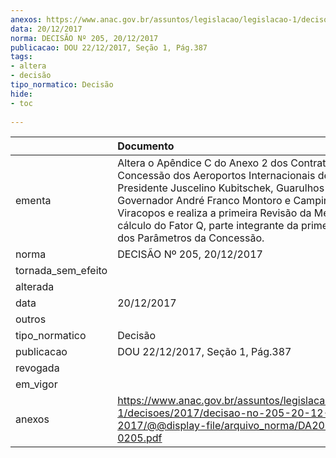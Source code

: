 ```yaml
---
anexos: https://www.anac.gov.br/assuntos/legislacao/legislacao-1/decisoes/2017/decisao-no-205-20-12-2017/@@display-file/arquivo_norma/DA2017-0205.pdf
data: 20/12/2017
norma: DECISÃO Nº 205, 20/12/2017
publicacao: DOU 22/12/2017, Seção 1, Pág.387
tags:
- altera
- decisão
tipo_normatico: Decisão
hide: 
- toc 
 
---
```


|                    | Documento                                                                                                                                                                                                                                                                                                                                      |
|:-------------------|:-----------------------------------------------------------------------------------------------------------------------------------------------------------------------------------------------------------------------------------------------------------------------------------------------------------------------------------------------|
| ementa             | Altera o Apêndice C do Anexo 2 dos Contratos de Concessão dos Aeroportos Internacionais de Brasília – Presidente Juscelino Kubitschek, Guarulhos – Governador André Franco Montoro e Campinas – Viracopos e realiza a primeira Revisão da Metodologia de cálculo do Fator Q, parte integrante da primeira Revisão dos Parâmetros da Concessão. |
| norma              | DECISÃO Nº 205, 20/12/2017                                                                                                                                                                                                                                                                                                                     |
| tornada_sem_efeito |                                                                                                                                                                                                                                                                                                                                                |
| alterada           |                                                                                                                                                                                                                                                                                                                                                |
| data               | 20/12/2017                                                                                                                                                                                                                                                                                                                                     |
| outros             |                                                                                                                                                                                                                                                                                                                                                |
| tipo_normatico     | Decisão                                                                                                                                                                                                                                                                                                                                        |
| publicacao         | DOU 22/12/2017, Seção 1, Pág.387                                                                                                                                                                                                                                                                                                               |
| revogada           |                                                                                                                                                                                                                                                                                                                                                |
| em_vigor           |                                                                                                                                                                                                                                                                                                                                                |
| anexos             | https://www.anac.gov.br/assuntos/legislacao/legislacao-1/decisoes/2017/decisao-no-205-20-12-2017/@@display-file/arquivo_norma/DA2017-0205.pdf                                                                                                                                                                                                  |